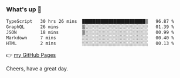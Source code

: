 ### What's up 👋

<!--START_SECTION:waka-->

```txt
TypeScript   30 hrs 26 mins  ████████████████████████▒   96.87 %
GraphQL      26 mins         ▒░░░░░░░░░░░░░░░░░░░░░░░░   01.39 %
JSON         18 mins         ▒░░░░░░░░░░░░░░░░░░░░░░░░   00.99 %
Markdown     7 mins          ░░░░░░░░░░░░░░░░░░░░░░░░░   00.40 %
HTML         2 mins          ░░░░░░░░░░░░░░░░░░░░░░░░░   00.13 %
```

<!--END_SECTION:waka-->

👉 [my GitHub Pages](https://ykzhukian.github.io)

Cheers, have a great day.

